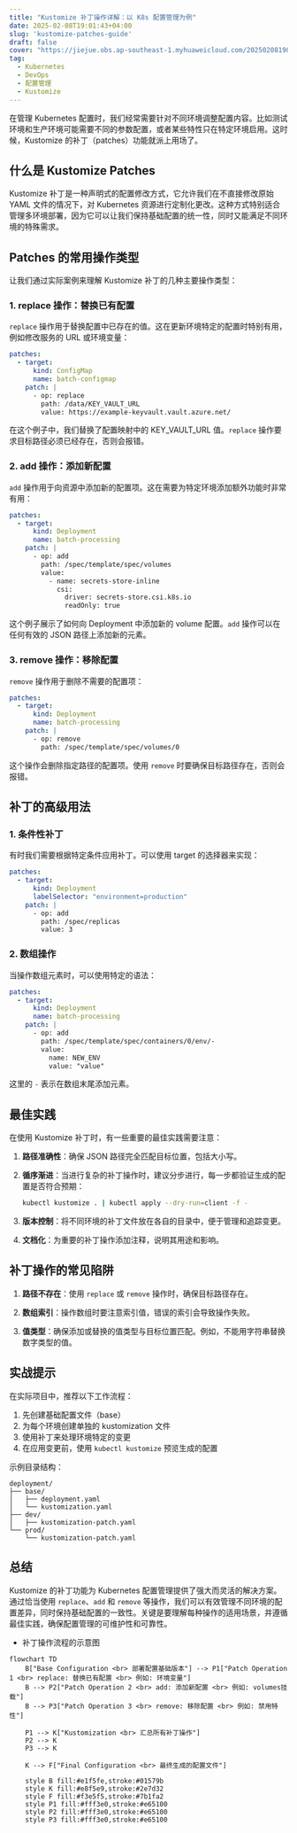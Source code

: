 ```yaml
---
title: "Kustomize 补丁操作详解：以 K8s 配置管理为例"
date: 2025-02-08T19:01:43+04:00
slug: 'kustomize-patches-guide'
draft: false
cover: "https://jiejue.obs.ap-southeast-1.myhuaweicloud.com/20250208190510206.webp"
tag:
  - Kubernetes
  - DevOps
  - 配置管理
  - Kustomize
---
```


在管理 Kubernetes 配置时，我们经常需要针对不同环境调整配置内容。比如测试环境和生产环境可能需要不同的参数配置，或者某些特性只在特定环境启用。这时候，Kustomize 的补丁（patches）功能就派上用场了。

<!--more-->

## 什么是 Kustomize Patches

Kustomize 补丁是一种声明式的配置修改方式，它允许我们在不直接修改原始 YAML 文件的情况下，对 Kubernetes 资源进行定制化更改。这种方式特别适合管理多环境部署，因为它可以让我们保持基础配置的统一性，同时又能满足不同环境的特殊需求。

## Patches 的常用操作类型

让我们通过实际案例来理解 Kustomize 补丁的几种主要操作类型：

### 1. replace 操作：替换已有配置

`replace` 操作用于替换配置中已存在的值。这在更新环境特定的配置时特别有用，例如修改服务的 URL 或环境变量：

```yaml
patches:
  - target:
      kind: ConfigMap
      name: batch-configmap
    patch: |
      - op: replace
        path: /data/KEY_VAULT_URL
        value: https://example-keyvault.vault.azure.net/
```

在这个例子中，我们替换了配置映射中的 KEY_VAULT_URL 值。`replace` 操作要求目标路径必须已经存在，否则会报错。

### 2. add 操作：添加新配置

`add` 操作用于向资源中添加新的配置项。这在需要为特定环境添加额外功能时非常有用：

```yaml
patches:
  - target:
      kind: Deployment
      name: batch-processing
    patch: |
      - op: add
        path: /spec/template/spec/volumes
        value:
          - name: secrets-store-inline
            csi:
              driver: secrets-store.csi.k8s.io
              readOnly: true
```

这个例子展示了如何向 Deployment 中添加新的 volume 配置。`add` 操作可以在任何有效的 JSON 路径上添加新的元素。

### 3. remove 操作：移除配置

`remove` 操作用于删除不需要的配置项：

```yaml
patches:
  - target:
      kind: Deployment
      name: batch-processing
    patch: |
      - op: remove
        path: /spec/template/spec/volumes/0
```

这个操作会删除指定路径的配置项。使用 `remove` 时要确保目标路径存在，否则会报错。

## 补丁的高级用法

### 1. 条件性补丁

有时我们需要根据特定条件应用补丁。可以使用 target 的选择器来实现：

```yaml
patches:
  - target:
      kind: Deployment
      labelSelector: "environment=production"
    patch: |
      - op: add
        path: /spec/replicas
        value: 3
```

### 2. 数组操作

当操作数组元素时，可以使用特定的语法：

```yaml
patches:
  - target:
      kind: Deployment
      name: batch-processing
    patch: |
      - op: add
        path: /spec/template/spec/containers/0/env/-
        value:
          name: NEW_ENV
          value: "value"
```

这里的 `-` 表示在数组末尾添加元素。

## 最佳实践

在使用 Kustomize 补丁时，有一些重要的最佳实践需要注意：

1. **路径准确性**：确保 JSON 路径完全匹配目标位置，包括大小写。

2. **循序渐进**：当进行复杂的补丁操作时，建议分步进行，每一步都验证生成的配置是否符合预期：
   ```bash
   kubectl kustomize . | kubectl apply --dry-run=client -f -
   ```

3. **版本控制**：将不同环境的补丁文件放在各自的目录中，便于管理和追踪变更。

4. **文档化**：为重要的补丁操作添加注释，说明其用途和影响。

## 补丁操作的常见陷阱

1. **路径不存在**：使用 `replace` 或 `remove` 操作时，确保目标路径存在。

2. **数组索引**：操作数组时要注意索引值，错误的索引会导致操作失败。

3. **值类型**：确保添加或替换的值类型与目标位置匹配。例如，不能用字符串替换数字类型的值。

## 实战提示

在实际项目中，推荐以下工作流程：

1. 先创建基础配置文件（base）
2. 为每个环境创建单独的 kustomization 文件
3. 使用补丁来处理环境特定的变更
4. 在应用变更前，使用 `kubectl kustomize` 预览生成的配置

示例目录结构：
```
deployment/
├── base/
│   ├── deployment.yaml
│   └── kustomization.yaml
├── dev/
│   ├── kustomization-patch.yaml
└── prod/
    └── kustomization-patch.yaml
```

## 总结

Kustomize 的补丁功能为 Kubernetes 配置管理提供了强大而灵活的解决方案。通过恰当使用 `replace`、`add` 和 `remove` 等操作，我们可以有效管理不同环境的配置差异，同时保持基础配置的一致性。关键是要理解每种操作的适用场景，并遵循最佳实践，确保配置管理的可维护性和可靠性。

- 补丁操作流程的示意图
```mermaid
flowchart TD
    B["Base Configuration <br> 部署配置基础版本"] --> P1["Patch Operation 1 <br> replace: 替换已有配置 <br> 例如: 环境变量"]
    B --> P2["Patch Operation 2 <br> add: 添加新配置 <br> 例如: volumes挂载"]
    B --> P3["Patch Operation 3 <br> remove: 移除配置 <br> 例如: 禁用特性"]
    
    P1 --> K["Kustomization <br> 汇总所有补丁操作"]
    P2 --> K
    P3 --> K
    
    K --> F["Final Configuration <br> 最终生成的配置文件"]
    
    style B fill:#e1f5fe,stroke:#01579b
    style K fill:#e8f5e9,stroke:#2e7d32
    style F fill:#f3e5f5,stroke:#7b1fa2
    style P1 fill:#fff3e0,stroke:#e65100
    style P2 fill:#fff3e0,stroke:#e65100
    style P3 fill:#fff3e0,stroke:#e65100
```

